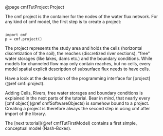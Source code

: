 @page cmfTutProject Project

The cmf project is the container for the nodes of the water flux
network. For any kind of cmf model, the first step is to create a
project:

~~~~~~~~~~~~~{.py}

import cmf
p = cmf.project()
~~~~~~~~~~~~~

The project represents the study area and holds the cells (horizontal
discretization of the soil), the reaches (discretized river sections),
"free" water storages (like lakes, dams etc.) and the boundary
conditions. While models for channeled flow may only contain reaches,
but no cells, every model spatial explicit description of subsurface
flux needs to have cells.

Have a look at the description of the programming interface for
[project](@ref cmf::project).

Adding Cells, Rivers, free water storages and boundary conditions is
explained in the next parts of the tutorial. Bear in mind, that nearly
every [cmf object](@ref cmfSoftwareObjects) is somehow bound to a project.
Creating a project is therefore always the second step in using cmf
after import of the library.

The [next tutorial](@ref cmfTutFirstModel) contains a first simple,
conceptual model (Nash-Boxes).


